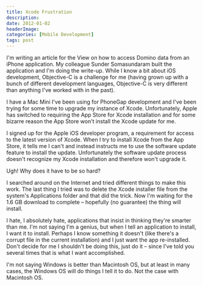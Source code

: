 ```yaml
---
title: Xcode Frustration
description: 
date: 2012-01-02
headerImage: 
categories: [Mobile Development]
tags: post
---
```


I'm writing an article for the View on how to access Domino data from an iPhone application. My colleague Sunder Somasundaram built the application and I'm doing the write-up. While I know a bit about iOS development, Objective-C is a challenge for me (having grown up with a bunch of different development languages, Objective-C is very different than anything I've worked with in the past).

I have a Mac Mini I've been using for PhoneGap development and I've been trying for some time to upgrade my instance of Xcode. Unfortunately, Apple has switched to requiring the App Store for Xcode installation and for some bizarre reason the App Store won't install the Xcode update for me.

I signed up for the Apple iOS developer program, a requirement for access to the latest version of Xcode. When I try to install Xcode from the App Store, it tells me I can't and instead instructs me to use the software update feature to install the update. Unfortunately the software update process doesn't recognize my Xcode installation and therefore won't upgrade it.

Ugh! Why does it have to be so hard?

I searched around on the Internet and tried different things to make this work. The last thing I tried was to delete the Xcode installer file from the system's Applications folder and that did the trick. Now I'm waiting for the 1.6 GB download to complete – hopefully (no guarantee) the thing will install.

I hate, I absolutely hate, applications that insist in thinking they're smarter than me. I'm not saying I'm a genius, but when I tell an application to install, I want it to install. Perhaps I know something it doesn't (like there's a corrupt file in the current installation) and I just want the app re-installed. Don't decide for me I shouldn't be doing this, just do it – since I've told you several times that is what I want accomplished.

I'm not saying Windows is better than Macintosh OS, but at least in many cases, the Windows OS will do things I tell it to do. Not the case with Macintosh OS.